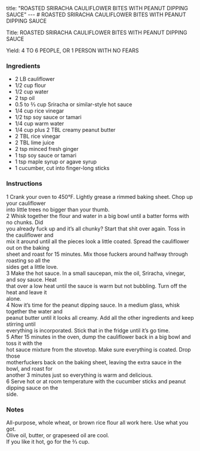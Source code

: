 <!DOCTYPE HTML PUBLIC "-//W3C//DTD HTML 4.0 Transitional//EN">
<html>
  <head>
  title: "ROASTED SRIRACHA CAULIFLOWER BITES WITH PEANUT DIPPING SAUCE"
---
# ROASTED SRIRACHA CAULIFLOWER BITES WITH PEANUT DIPPING SAUCE<link rel='stylesheet' href='style.css' type='text/css'><meta http-equiv="Content-Style-Stype" content="text/css">
     <meta http-equiv="Content-Type" content="text/html;charset=utf-8">
     </head><body><div class="recipe" itemscope itemtype="http://schema.org/Recipe"><div class='header'><p class="title"><span class="label">Title:</span> <span itemprop="name">ROASTED SRIRACHA CAULIFLOWER BITES WITH PEANUT DIPPING SAUCE</span></p>
<p class="yields"><span class="label">Yield:</span> <span itemprop="recipeYield">4 TO 6 PEOPLE, OR 1 PERSON WITH NO FEARS</span></p>
</div><div class="ing"><h3>Ingredients</h3><ul class="ing"><li class="ing" itemprop="ingredients">2 LB cauliflower </li>
<li class="ing" itemprop="ingredients">1/2 cup flour </li>
<li class="ing" itemprop="ingredients">1/2 cup water </li>
<li class="ing" itemprop="ingredients">2 tsp oil </li>
<li class="ing" itemprop="ingredients">0.5 to 2⁄3 cup Sriracha or similar-style hot sauce </li>
<li class="ing" itemprop="ingredients">1/4 cup rice vinegar </li>
<li class="ing" itemprop="ingredients">1/2 tsp soy sauce or tamari </li>
<li class="ing" itemprop="ingredients">1/4 cup warm water </li>
<li class="ing" itemprop="ingredients">1/4 cup plus 2 TBL creamy peanut butter </li>
<li class="ing" itemprop="ingredients">2 TBL rice vinegar </li>
<li class="ing" itemprop="ingredients">2 TBL lime juice </li>
<li class="ing" itemprop="ingredients">2 tsp minced fresh ginger </li>
<li class="ing" itemprop="ingredients">1 tsp soy sauce or tamari </li>
<li class="ing" itemprop="ingredients">1 tsp maple syrup or agave syrup </li>
<li class="ing" itemprop="ingredients">1 cucumber, cut into finger-long sticks </li>
</ul>
</div>
<div class="instructions"><h3 class="Instructions">Instructions</h3><div itemprop="recipeInstructions"><p>1 Crank your oven to 450°F. Lightly grease a rimmed baking sheet. Chop up your cauliflower<br>into little trees no bigger than your thumb.<br>2 Whisk together the flour and water in a big bowl until a batter forms with no chunks. Did<br>you already fuck up and it’s all chunky? Start that shit over again. Toss in the cauliflower and<br>mix it around until all the pieces look a little coated. Spread the cauliflower out on the baking<br>sheet and roast for 15 minutes. Mix those fuckers around halfway through roasting so all the<br>sides get a little love.<br>3 Make the hot sauce. In a small saucepan, mix the oil, Sriracha, vinegar, and soy sauce. Heat<br>that over a low heat until the sauce is warm but not bubbling. Turn off the heat and leave it<br>alone.<br>4 Now it’s time for the peanut dipping sauce. In a medium glass, whisk together the water and<br>peanut butter until it looks all creamy. Add all the other ingredients and keep stirring until<br>everything is incorporated. Stick that in the fridge until it’s go time.<br>5 After 15 minutes in the oven, dump the cauliflower back in a big bowl and toss it with the<br>hot sauce mixture from the stovetop. Make sure everything is coated. Drop those<br>motherfuckers back on the baking sheet, leaving the extra sauce in the bowl, and roast for<br>another 3 minutes just so everything is warm and delicious.<br>6 Serve hot or at room temperature with the cucumber sticks and peanut dipping sauce on the<br>side.</p></div></div><div class="modifications"><h3 class="Notes">Notes</h3><p>All-purpose, whole wheat, or brown rice flour all work here. Use what you got.<br> Olive oil, butter, or grapeseed oil are cool.<br> If you like it hot, go for the 2⁄3 cup.</p></div></div>

</body>
</html>